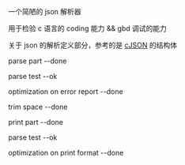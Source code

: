 一个简陋的 json 解析器

用于检验 c 语言的 coding 能力 && gbd 调试的能力



关于 json 的解析定义部分，参考的是 [cJSON](https://github.com/faycheng/cJSON) 的结构体



parse part   --done

parse test   --ok

optimization on error report    --done

trim space  --done



print part   --done

parse test   --ok

optimization on print format   --done 



